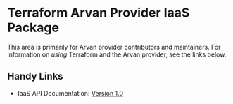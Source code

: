 # Terraform Arvan Provider IaaS Package

This area is primarily for Arvan provider contributors and maintainers. For information on _using_ Terraform and the Arvan provider, see the links below.


## Handy Links

* IaaS API Documentation: [Version 1.0](https://www.arvancloud.com/docs/api/iaas/1.0)
